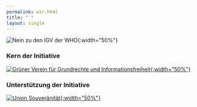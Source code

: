 ```yaml
---
permalink: wir.html
title: " "
layout: single
---
```


![Nein zu den IGV der WHO](/assets/images/assets/images/Nein-zu-den-IGV-der-WHO.png){:width="50%"}

### Kern der Initiative

[![Grüner Verein für Grundrechte und Informationsfreiheit](/assets/images/2023-05-18-GGI-logo.svg){:width="50%"}](https://ggi-initiative.at/)

### Unterstützung der Initiative

[![Union Souveränität](/assets/images/2023-05-18-Souveraenitaet.svg){:width="50%"}](https://souveraenitaet.org)
